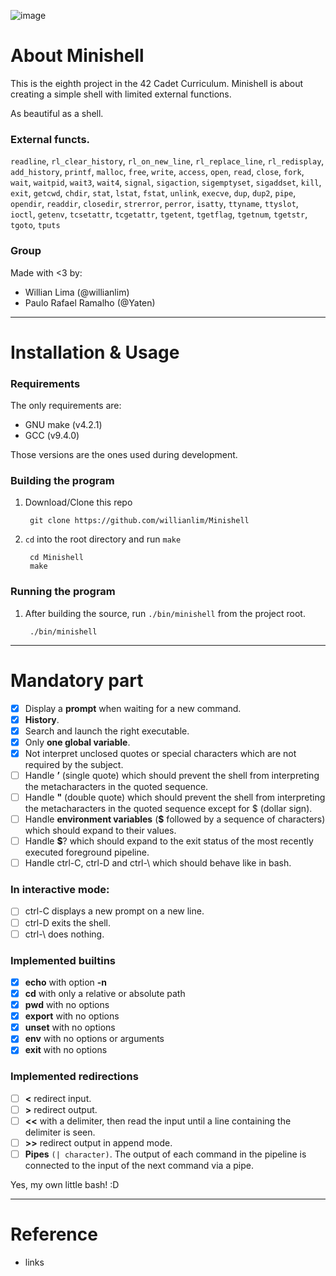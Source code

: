![image](https://game.42sp.org.br/static/assets/achievements/minishelln.png)

# About Minishell

This is the eighth project in the 42 Cadet Curriculum. Minishell is about creating a simple shell with limited external functions.

As beautiful as a shell.

### External functs.
`readline`, `rl_clear_history`, `rl_on_new_line`, `rl_replace_line`, `rl_redisplay`, `add_history`, `printf`, `malloc`, `free`, `write`, `access`, `open`, `read`, `close`, `fork`, `wait`, `waitpid`, `wait3`, `wait4`, `signal`, `sigaction`, `sigemptyset`, `sigaddset`, `kill`, `exit`, `getcwd`, `chdir`, `stat`, `lstat`, `fstat`, `unlink`, `execve`, `dup`, `dup2`, `pipe`, `opendir`, `readdir`, `closedir`, `strerror`, `perror`, `isatty`, `ttyname`, `ttyslot`, `ioctl`, `getenv`, `tcsetattr`, `tcgetattr`, `tgetent`, `tgetflag`, `tgetnum`, `tgetstr`, `tgoto`, `tputs`

### Group
Made with <3 by:
- Willian Lima (@willianlim)
- Paulo Rafael Ramalho (@Yaten)

---
# Installation & Usage

### Requirements
The only requirements are:
- GNU make (v4.2.1)
- GCC (v9.4.0)

Those versions are the ones used during development.

### Building the program

1. Download/Clone this repo

        git clone https://github.com/willianlim/Minishell
2. `cd` into the root directory and run `make`

        cd Minishell
        make

### Running the program

1. After building the source, run `./bin/minishell` from the project root.

        ./bin/minishell

---
# Mandatory part

- [x] Display a **prompt** when waiting for a new command.
- [x] **History**.
- [x] Search and launch the right executable.
- [x] Only **one global variable**.
- [x] Not interpret unclosed quotes or special characters which are not required by the subject.
- [ ] Handle **’** (single quote) which should prevent the shell from interpreting the metacharacters in the quoted sequence.
- [ ] Handle **"** (double quote) which should prevent the shell from interpreting the metacharacters in the quoted sequence except for $ (dollar sign).
- [ ] Handle **environment variables** (**$** followed by a sequence of characters) which should expand to their values.
- [ ] Handle **$**? which should expand to the exit status of the most recently executed foreground pipeline.
- [ ] Handle ctrl-C, ctrl-D and ctrl-\ which should behave like in bash.
### In interactive mode:
- [ ] ctrl-C displays a new prompt on a new line.
- [ ] ctrl-D exits the shell.
- [ ] ctrl-\ does nothing.
### Implemented builtins
- [x] **echo** with option **-n**
- [x] **cd** with only a relative or absolute path
- [x] **pwd** with no options
- [x] **export** with no options
- [x] **unset** with no options
- [x] **env** with no options or arguments
- [x] **exit** with no options
### Implemented **redirections**
- [ ] **<** redirect input.
- [ ] **>** redirect output.
- [ ] **<<** with a delimiter, then read the input until a line containing the delimiter is seen.
- [ ] **>>** redirect output in append mode.
- [ ] **Pipes** `(| character)`. The output of each command in the pipeline is connected to the input of the next command via a pipe.

Yes, my own little bash! :D

---
# Reference
- links
